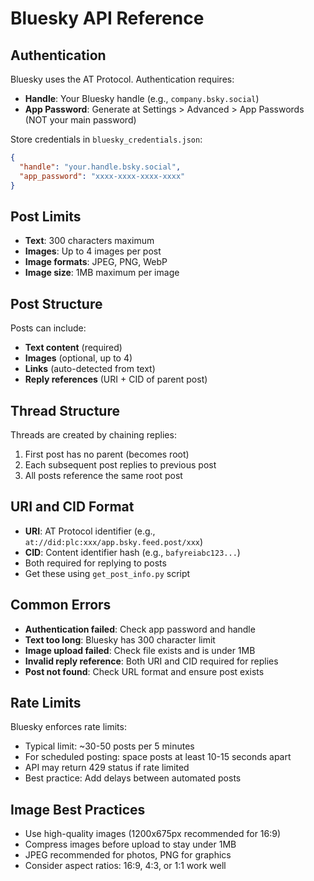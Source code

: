 # Bluesky API Reference

## Authentication

Bluesky uses the AT Protocol. Authentication requires:
- **Handle**: Your Bluesky handle (e.g., `company.bsky.social`)
- **App Password**: Generate at Settings > Advanced > App Passwords (NOT your main password)

Store credentials in `bluesky_credentials.json`:
```json
{
  "handle": "your.handle.bsky.social",
  "app_password": "xxxx-xxxx-xxxx-xxxx"
}
```

## Post Limits

- **Text**: 300 characters maximum
- **Images**: Up to 4 images per post
- **Image formats**: JPEG, PNG, WebP
- **Image size**: 1MB maximum per image

## Post Structure

Posts can include:
- **Text content** (required)
- **Images** (optional, up to 4)
- **Links** (auto-detected from text)
- **Reply references** (URI + CID of parent post)

## Thread Structure

Threads are created by chaining replies:
1. First post has no parent (becomes root)
2. Each subsequent post replies to previous post
3. All posts reference the same root post

## URI and CID Format

- **URI**: AT Protocol identifier (e.g., `at://did:plc:xxx/app.bsky.feed.post/xxx`)
- **CID**: Content identifier hash (e.g., `bafyreiabc123...`)
- Both required for replying to posts
- Get these using `get_post_info.py` script

## Common Errors

- **Authentication failed**: Check app password and handle
- **Text too long**: Bluesky has 300 character limit
- **Image upload failed**: Check file exists and is under 1MB
- **Invalid reply reference**: Both URI and CID required for replies
- **Post not found**: Check URL format and ensure post exists

## Rate Limits

Bluesky enforces rate limits:
- Typical limit: ~30-50 posts per 5 minutes
- For scheduled posting: space posts at least 10-15 seconds apart
- API may return 429 status if rate limited
- Best practice: Add delays between automated posts

## Image Best Practices

- Use high-quality images (1200x675px recommended for 16:9)
- Compress images before upload to stay under 1MB
- JPEG recommended for photos, PNG for graphics
- Consider aspect ratios: 16:9, 4:3, or 1:1 work well
